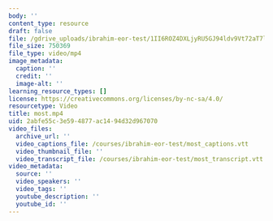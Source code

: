 ```yaml
---
body: ''
content_type: resource
draft: false
file: /gdrive_uploads/ibrahim-eor-test/1II6ROZ4DXLjyRU5GJ94ldv9Vt72aT7lj/most.mp4
file_size: 750369
file_type: video/mp4
image_metadata:
  caption: ''
  credit: ''
  image-alt: ''
learning_resource_types: []
license: https://creativecommons.org/licenses/by-nc-sa/4.0/
resourcetype: Video
title: most.mp4
uid: 2abfe55c-3e59-4877-ac14-94d32d967070
video_files:
  archive_url: ''
  video_captions_file: /courses/ibrahim-eor-test/most_captions.vtt
  video_thumbnail_file: ''
  video_transcript_file: /courses/ibrahim-eor-test/most_transcript.vtt
video_metadata:
  source: ''
  video_speakers: ''
  video_tags: ''
  youtube_description: ''
  youtube_id: ''
---
```

